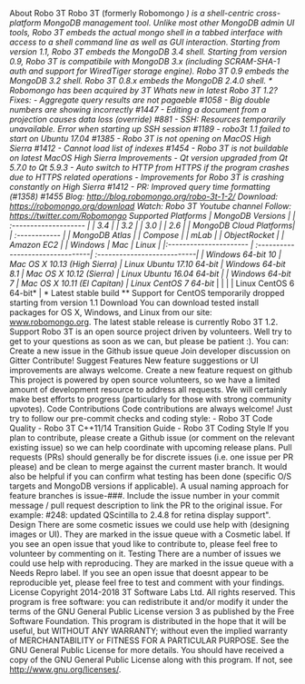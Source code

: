 About Robo 3T Robo 3T (formerly Robomongo *) is a shell-centric cross-platform MongoDB management tool. Unlike most other MongoDB admin UI tools, Robo 3T embeds the actual mongo shell in a tabbed interface with access to a shell command line as well as GUI interaction. Starting from version 1.1, Robo 3T embeds the MongoDB 3.4 shell. Starting from version 0.9, Robo 3T is compatibile with MongoDB 3.x (including SCRAM-SHA-1 auth and support for WiredTiger storage engine). Robo 3T 0.9 embeds the MongoDB 3.2 shell. Robo 3T 0.8.x embeds the MongoDB 2.4.0 shell. * Robomongo has been acquired by 3T Whats new in latest Robo 3T 1.2? Fixes: - Aggregate query results are not pagaeble #1058 - Big double numbers are showing incorrectly #1447 - Editing a document from a projection causes data loss (override) #881 - SSH: Resources temporarily unavailable. Error when starting up SSH session #1189 - robo3t 1.1 failed to start on Ubuntu 17.04 #1385 - Robo 3T is not opening on MacOS High Sierra #1412 - Cannot load list of indexes #1454 - Robo 3T is not buildable on latest MacOS High Sierra Improvements - Qt version upgraded from Qt 5.7.0 to Qt 5.9.3 - Auto switch to HTTP from HTTPS if the program crashes due to HTTPS related operations - Improvements for Robo 3T is crashing constantly on High Sierra #1412 - PR: Improved query time formatting (#1358) #1455 Blog: http://blog.robomongo.org/robo-3t-1-2/ Download: https://robomongo.org/download Watch: Robo 3T Youtube channel Follow: https://twitter.com/Robomongo Supported Platforms | MongoDB Versions | | :-------------------- | | 3.4 | | 3.2 | | 3.0 | | 2.6 | | MongoDB Cloud Platforms| | :------------ | | MongoDB Atlas | | Compose | | mLab | | ObjectRocket | | Amazon EC2 | | Windows | Mac | Linux | |:---------------------- | :--------------------------------| :---------------------------| | Windows 64-bit 10 | Mac OS X 10.13 (High Sierra) | Linux Ubuntu 17.10 64-bit | Windows 64-bit 8.1 | Mac OS X 10.12 (Sierra) | Linux Ubuntu 16.04 64-bit | | Windows 64-bit 7 | Mac OS X 10.11 (El Capitan) | Linux CentOS 7 64-bit* | | | | Linux CentOS 6 64-bit* | * Latest stable build ** Support for CentOS temporarily dropped starting from version 1.1 Download You can download tested install packages for OS X, Windows, and Linux from our site: www.robomongo.org. The latest stable release is currently Robo 3T 1.2. Support Robo 3T is an open source project driven by volunteers. Well try to get to your questions as soon as we can, but please be patient :). You can: Create a new issue in the Github issue queue Join developer discussion on Gitter Contribute! Suggest Features New feature suggestions or UI improvements are always welcome. Create a new feature request on github This project is powered by open source volunteers, so we have a limited amount of development resource to address all requests. We will certainly make best efforts to progress (particularly for those with strong community upvotes). Code Contributions Code contributions are always welcome! Just try to follow our pre-commit checks and coding style: - Robo 3T Code Quality - Robo 3T C++11/14 Transition Guide - Robo 3T Coding Style If you plan to contribute, please create a Github issue (or comment on the relevant existing issue) so we can help coordinate with upcoming release plans. Pull requests (PRs) should generally be for discrete issues (i.e. one issue per PR please) and be clean to merge against the current master branch. It would also be helpful if you can confirm what testing has been done (specific O/S targets and MongoDB versions if applicable). A usual naming approach for feature branches is issue-###. Include the issue number in your commit message / pull request description to link the PR to the original issue. For example: #248: updated QScintilla to 2.4.8 for retina display support". Design There are some cosmetic issues we could use help with (designing images or UI). They are marked in the issue queue with a Cosmetic label. If you see an open issue that youd like to contribute to, please feel free to volunteer by commenting on it. Testing There are a number of issues we could use help with reproducing. They are marked in the issue queue with a Needs Repro label. If you see an open issue that doesnt appear to be reproducible yet, please feel free to test and comment with your findings. License Copyright 2014-2018 3T Software Labs Ltd. All rights reserved. This program is free software: you can redistribute it and/or modify it under the terms of the GNU General Public License version 3 as published by the Free Software Foundation. This program is distributed in the hope that it will be useful, but WITHOUT ANY WARRANTY; without even the implied warranty of MERCHANTABILITY or FITNESS FOR A PARTICULAR PURPOSE. See the GNU General Public License for more details. You should have received a copy of the GNU General Public License along with this program. If not, see http://www.gnu.org/licenses/.